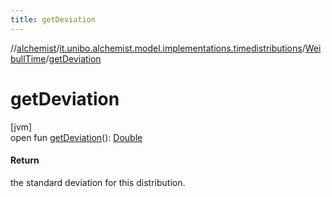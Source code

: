 ```yaml
---
title: getDeviation
---
```

//[alchemist](../../../index.html)/[it.unibo.alchemist.model.implementations.timedistributions](../index.html)/[WeibullTime](index.html)/[getDeviation](get-deviation.html)



# getDeviation



[jvm]\
open fun [getDeviation](get-deviation.html)(): [Double](https://kotlinlang.org/api/latest/jvm/stdlib/kotlin/-double/index.html)



#### Return



the standard deviation for this distribution.




